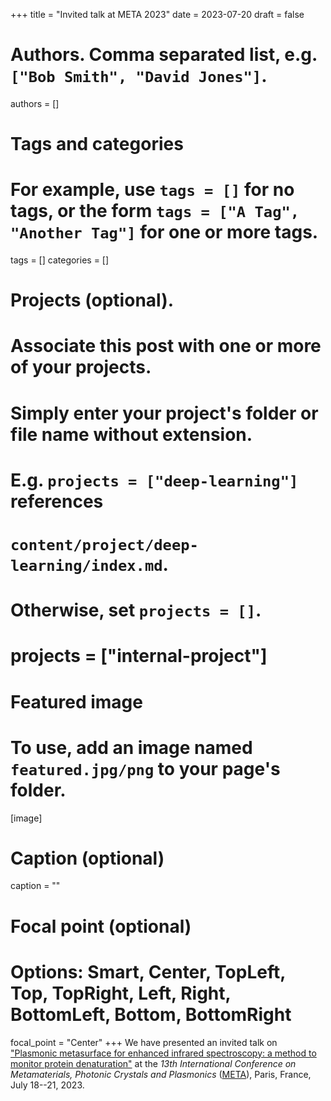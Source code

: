 +++
title = "Invited talk at META 2023"
date = 2023-07-20
draft = false

# Authors. Comma separated list, e.g. `["Bob Smith", "David Jones"]`.
authors = []

# Tags and categories
# For example, use `tags = []` for no tags, or the form `tags = ["A Tag", "Another Tag"]` for one or more tags.
tags = []
categories = []

# Projects (optional).
#   Associate this post with one or more of your projects.
#   Simply enter your project's folder or file name without extension.
#   E.g. `projects = ["deep-learning"]` references
#   `content/project/deep-learning/index.md`.
#   Otherwise, set `projects = []`.
# projects = ["internal-project"]

# Featured image
# To use, add an image named `featured.jpg/png` to your page's folder.
[image]
  # Caption (optional)
  caption = ""

  # Focal point (optional)
  # Options: Smart, Center, TopLeft, Top, TopRight, Left, Right, BottomLeft, Bottom, BottomRight
  focal_point = "Center"
+++
We have presented an invited talk on
["Plasmonic metasurface for enhanced infrared spectroscopy: a method to monitor protein denaturation"](/publication/di-meo-meta-2023/)
at the *13th International Conference on Metamaterials, Photonic Crystals and Plasmonics* ([META]),
Paris, France, July 18--21, 2023.


[META]: https://metaconferences.org/META23/index.php/META/index